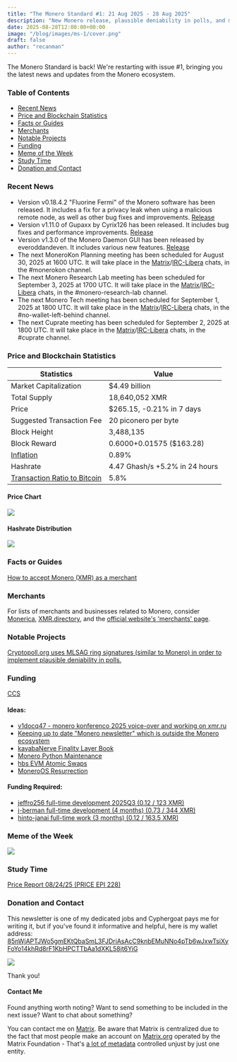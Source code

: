 ```yaml
---
title: "The Monero Standard #1: 21 Aug 2025 - 28 Aug 2025"
description: "New Monero release, plausible deniability in polls, and more."
date: 2025-08-28T12:00:00+00:00
image: "/blog/images/ms-1/cover.png"
draft: false
author: "recanman"
---
```

<!-- ![](/blog/images/ms-1/head.png) -->

The Monero Standard is back! We're restarting with issue #1, bringing you the latest news and updates from the Monero ecosystem.

### Table of Contents

- [Recent News](#recent-news)
- [Price and Blockchain Statistics](#price-and-blockchain-statistics)
- [Facts or Guides](#facts-or-guides)
- [Merchants](#merchants)
- [Notable Projects](#notable-projects)
- [Funding](#funding)
- [Meme of the Week](#meme-of-the-week)
- [Study Time](#study-time)
- [Donation and Contact](#donation-and-contact)

### Recent News
- Version v0.18.4.2 "Fluorine Fermi" of the Monero software has been released. It includes a fix for a privacy leak when using a malicious remote node, as well as other bug fixes and improvements. [Release](https://github.com/monero-project/monero/releases/tag/v0.18.4.2)
- Version v1.11.0 of Gupaxx by Cyrix126 has been released. It includes bug fixes and performance improvements. [Release](https://github.com/Cyrix126/gupaxx/releases/tag/v1.11.0)
- Version v1.3.0 of the Monero Daemon GUI has been released by everoddandeven. It includes various new features. [Release](https://github.com/everoddandeven/monerod-gui/releases/tag/v1.3.0)
- The next MoneroKon Planning meeting has been scheduled for August 30, 2025 at 1600 UTC. It will take place in the [Matrix](https://matrix.to/#/#monerokon:matrix.org)/[IRC-Libera](irc://irc.libera.chat/#monerokon) chats, in the #monerokon channel.
- The next Monero Research Lab meeting has been scheduled for September 3, 2025 at 1700 UTC. It will take place in the [Matrix](https://matrix.to/#/#monero-research-lab:monero.social)/[IRC-Libera](irc://irc.libera.chat/#monero-research-lab) chats, in the #monero-research-lab channel.
- The next Monero Tech meeting has been scheduled for September 1, 2025 at 1800 UTC. It will take place in the [Matrix](https://matrix.to/#/#no-wallet-left-behind:monero.social)/[IRC-Libera](irc://irc.libera.chat/#no-wallet-left-behind) chats, in the #no-wallet-left-behind channel.
- The next Cuprate meeting has been scheduled for September 2, 2025 at 1800 UTC. It will take place in the [Matrix](https://matrix.to/#/#cuprate:monero.social)/[IRC-Libera](irc://irc.libera.chat/#cuprate) chats, in the #cuprate channel.

### Price and Blockchain Statistics
| Statistics | Value |
|-----------|-------|
| Market Capitalization | $4.49 billion |
| Total Supply | 18,640,052 XMR |
| Price | $265.15, -0.21% in 7 days |
| Suggested Transaction Fee | 20 piconero per byte |
| Block Height | 3,488,135 |
| Block Reward | 0.6000+0.01575 ($163.28) |
| [Inflation](https://moneroj.net/inflation) | 0.89% |
| Hashrate | 4.47 Ghash/s +5.2% in 24 hours |
| [Transaction Ratio to Bitcoin](https://moneroj.net/percentage) | 5.8% |

#### Price Chart
![](/blog/images/ms-1/chart.png)

#### Hashrate Distribution
![](/blog/images/ms-1/hash.png)

### Facts or Guides
[How to accept Monero (XMR) as a merchant](https://guides.monero.com/docs/tutorials/accept-monero-as-merchant/)

### Merchants
For lists of merchants and businesses related to Monero, consider [Monerica](https://monerica.com/), [XMR.directory](https://xmr.directory/), and the [official website's 'merchants' page](https://getmonero.org/community/merchants/).

### Notable Projects
[Cryptopoll.org uses MLSAG ring signatures (similar to Monero) in order to implement plausible deniability in polls.](https://cryptopoll.org/)

### Funding
[CCS](https://ccs.getmonero.org/)

#### Ideas:
- [v1docq47 - monero konferenco 2025 voice-over and working on xmr.ru](https://repo.getmonero.org/monero-project/ccs-proposals/-/merge_requests/607)
- [Keeping up to date "Monero newsletter" which is outside the Monero ecosystem](https://repo.getmonero.org/monero-project/ccs-proposals/-/merge_requests/605)
- [kayabaNerve Finality Layer Book](https://repo.getmonero.org/monero-project/ccs-proposals/-/merge_requests/604)
- [Monero Python Maintenance](https://repo.getmonero.org/monero-project/ccs-proposals/-/merge_requests/598)
- [hbs EVM Atomic Swaps](https://repo.getmonero.org/monero-project/ccs-proposals/-/merge_requests/597)
- [MoneroOS Resurrection](https://repo.getmonero.org/monero-project/ccs-proposals/-/merge_requests/596)

#### Funding Required:
- [jeffro256 full-time development 2025Q3 (0.12 / 123 XMR)](https://ccs.getmonero.org/proposals/jeffro256-full-time-2025Q3.html)
- [j-berman full-time development (4 months) (0.73 / 344 XMR)](https://ccs.getmonero.org/proposals/j-berman-4months-full-time-11.html)
- [hinto-janai full-time work (3 months) (0.12 / 163.5 XMR)](https://ccs.getmonero.org/proposals/hinto-5.html)

### Meme of the Week
![](/blog/images/ms-1/meme.png)

### Study Time
[Price Report 08/24/25 (PRICE EPI 228)](https://redirect.invidious.io/watch?v=nUdwuzqMsFE)

### Donation and Contact
This newsletter is one of my dedicated jobs and Cyphergoat pays me for writing it, but if you've found it informative and helpful, here is my wallet address:
[85nWjAPTJWo5gmEKtQbaSmL3FJDriAsAcC9knbEMuNNo4pTb6wJxwTsiXyFoYo14khRd8rF1KbHPCTTbAa1dXKL58jt6YiG](monero:85nWjAPTJWo5gmEKtQbaSmL3FJDriAsAcC9knbEMuNNo4pTb6wJxwTsiXyFoYo14khRd8rF1KbHPCTTbAa1dXKL58jt6YiG?recipient_name=lmd)

![](/blog/images/qr.png)

Thank you!

#### Contact Me
Found anything worth noting? Want to send something to be included in the next issue? Want to chat about something?

You can contact me on [Matrix](https://matrix.to/#/@recanman:kernal.eu). Be aware that Matrix is centralized due to the fact that most people make an account on [Matrix.org](https://matrix.org/) operated by the Matrix Foundation - That's [a lot of metadata](https://yewtu.be/watch?v=PxwEwwlDM8Q&t=28) controlled unjust by just one entity.